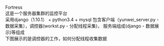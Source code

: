 Fortress<br/>
这是一个服务器集群的监控平台<br/>
采用django（1.10.1） + python3.4 + mysql 包含客户端（yunwei_server.py - 数据采集），调控器(workst.py - 分配线程采集)， 服务端组成(django - 数据展示)等组成<br/>
下图展示的是调控器的工作，如何分配线程收集数据
